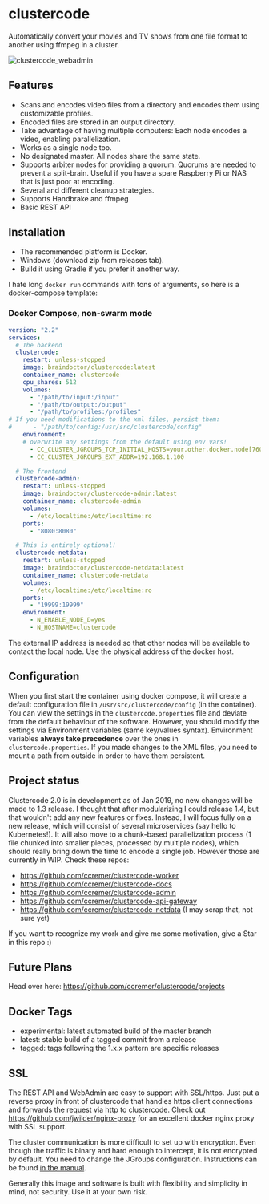 # clustercode

Automatically convert your movies and TV shows from one file format to another using ffmpeg in a cluster.

![clustercode_webadmin](https://user-images.githubusercontent.com/12159026/31952107-193afa02-b8e0-11e7-9f88-8d3d20e0d84c.png)

## Features

* Scans and encodes video files from a directory and encodes them using customizable profiles.
* Encoded files are stored in an output directory.
* Take advantage of having multiple computers: Each node encodes a video, enabling parallelization.
* Works as a single node too.
* No designated master. All nodes share the same state.
* Supports arbiter nodes for providing a quorum. Quorums are needed to prevent a split-brain. Useful if you
have a spare Raspberry Pi or NAS that is just poor at encoding.
* Several and different cleanup strategies.
* Supports Handbrake and ffmpeg
* Basic REST API

## Installation

* The recommended platform is Docker.
* Windows (download zip from releases tab).
* Build it using Gradle if you prefer it another way.

I hate long `docker run` commands with tons of arguments, so here is a docker-compose template:

### Docker Compose, non-swarm mode

```yaml
version: "2.2"
services:
  # The backend
  clustercode:
    restart: unless-stopped
    image: braindoctor/clustercode:latest
    container_name: clustercode
    cpu_shares: 512
    volumes:
      - "/path/to/input:/input"
      - "/path/to/output:/output"
      - "/path/to/profiles:/profiles"
# If you need modifications to the xml files, persist them:
#      - "/path/to/config:/usr/src/clustercode/config"
    environment:
    # overwrite any settings from the default using env vars!
      - CC_CLUSTER_JGROUPS_TCP_INITIAL_HOSTS=your.other.docker.node[7600],another.one[7600]
      - CC_CLUSTER_JGROUPS_EXT_ADDR=192.168.1.100

  # The frontend
  clustercode-admin:
    restart: unless-stopped
    image: braindoctor/clustercode-admin:latest
    container_name: clustercode-admin
    volumes:
      - /etc/localtime:/etc/localtime:ro
    ports:
      - "8080:8080"

  # This is entirely optional!
  clustercode-netdata:
    restart: unless-stopped
    image: braindoctor/clustercode-netdata:latest
    container_name: clustercode-netdata
    volumes:
      - /etc/localtime:/etc/localtime:ro
    ports:
      - "19999:19999"
    environment:
      - N_ENABLE_NODE_D=yes
      - N_HOSTNAME=clustercode
```
The external IP address is needed so that other nodes will be available to
contact the local node. Use the physical address of the docker host.

## Configuration

When you first start the container using docker compose, it will create a default configuration
file in `/usr/src/clustercode/config` (in the container). You can view the settings in the
`clustercode.properties` file and deviate from the default behaviour of the software. However, you should
modify the settings via Environment variables (same key/values syntax). Environment variables **always take precedence**
over the ones in `clustercode.properties`. If you made changes to the XML files, you need to mount a path from outside
in order to have them persistent.

## Project status

Clustercode 2.0 is in development as of Jan 2019, no new changes will be made to 1.3 release. I thought that after 
modularizing I could release 1.4, but that wouldn't add any new features or fixes. Instead, I will focus fully on a 
new release, which will consist of several microservices (say hello to Kubernetes!). It will also move to a chunk-based parallelization process
(1 file chunked into smaller pieces, processed by multiple nodes), which should really bring down the time to encode
a single job. However those are currently in WIP. Check these repos:

* https://github.com/ccremer/clustercode-worker
* https://github.com/ccremer/clustercode-docs
* https://github.com/ccremer/clustercode-admin
* https://github.com/ccremer/clustercode-api-gateway
* https://github.com/ccremer/clustercode-netdata (I may scrap that, not sure yet)

If you want to recognize my work and give me some motivation, give a Star in this repo :)

## Future Plans

Head over here: https://github.com/ccremer/clustercode/projects

## Docker Tags

* experimental: latest automated build of the master branch
* latest: stable build of a tagged commit from a release
* tagged: tags following the 1.x.x pattern are specific releases

## SSL

The REST API and WebAdmin are easy to support with SSL/https. Just put a reverse proxy in front of clustercode
that handles https client connections and forwards the request via http to clustercode.
Check out https://github.com/jwilder/nginx-proxy for an excellent docker nginx proxy with SSL support.

The cluster communication is more difficult to set up with encryption. Even though the
traffic is binary and hard enough to intercept, it is not encrypted by default. You need
to change the JGroups configuration. Instructions can be found
[in the manual](http://jgroups.org/manual4/index.html#Security).

Generally this image and software is built with flexibility and simplicity in mind, not security.
Use it at your own risk.
